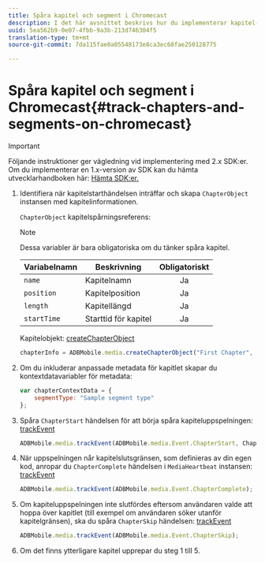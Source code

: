 ```yaml
---
title: Spåra kapitel och segment i Chromecast
description: I det här avsnittet beskrivs hur du implementerar kapitel- och segmentspårning med Media SDK på Chromecast.
uuid: 5ea562b9-0e07-4fbb-9a3b-213d746304f5
translation-type: tm+mt
source-git-commit: 7da115fae0a05548173e8ca3ec68fae250128775

---
```



# Spåra kapitel och segment i Chromecast{#track-chapters-and-segments-on-chromecast}

>[!IMPORTANT]
>
>Följande instruktioner ger vägledning vid implementering med 2.x SDK:er. Om du implementerar en 1.x-version av SDK kan du hämta utvecklarhandboken här: [Hämta SDK:er.](/help/sdk-implement/download-sdks.md)

1. Identifiera när kapitelstarthändelsen inträffar och skapa `ChapterObject` instansen med kapitelinformationen.

   `ChapterObject` kapitelspårningsreferens:

   >[!NOTE]
   >
   >Dessa variabler är bara obligatoriska om du tänker spåra kapitel.

   | Variabelnamn | Beskrivning | Obligatoriskt |
   | --- | --- | :---: |
   | `name` | Kapitelnamn | Ja |
   | `position` | Kapitelposition | Ja |
   | `length` | Kapitellängd | Ja |
   | `startTime` | Starttid för kapitel | Ja |

   Kapitelobjekt: [createChapterObject](https://adobe-marketing-cloud.github.io/media-sdks/reference/chromecast/ADBMobile.media.html#.createChapterObject)

   ```js
   chapterInfo = ADBMobile.media.createChapterObject("First Chapter", 1, CHAPTER1_LENGTH, CHAPTER1_START_POS);
   ```

1. Om du inkluderar anpassade metadata för kapitlet skapar du kontextdatavariabler för metadata:

   ```js
   var chapterContextData = { 
       segmentType: "Sample segment type" 
   };
   ```

1. Spåra `ChapterStart` händelsen för att börja spåra kapiteluppspelningen: [trackEvent](https://adobe-marketing-cloud.github.io/media-sdks/reference/chromecast/ADBMobile.media.html#.trackEvent)

   ```js
   ADBMobile.media.trackEvent(ADBMobile.media.Event.ChapterStart, ChapterInfo, chapterContextData); 
   ```

1. När uppspelningen når kapitelslutsgränsen, som definieras av din egen kod, anropar du `ChapterComplete` händelsen i `MediaHeartbeat` instansen: [trackEvent](https://adobe-marketing-cloud.github.io/media-sdks/reference/chromecast/ADBMobile.media.html#.trackEvent)

   ```js
   ADBMobile.media.trackEvent(ADBMobile.media.Event.ChapterComplete);
   ```

1. Om kapiteluppspelningen inte slutfördes eftersom användaren valde att hoppa över kapitlet (till exempel om användaren söker utanför kapitelgränsen), ska du spåra `ChapterSkip` händelsen: [trackEvent](https://adobe-marketing-cloud.github.io/media-sdks/reference/chromecast/ADBMobile.media.html#.trackEvent)

   ```js
   ADBMobile.media.trackEvent(ADBMobile.media.Event.ChapterSkip); 
   ```

1. Om det finns ytterligare kapitel upprepar du steg 1 till 5.


